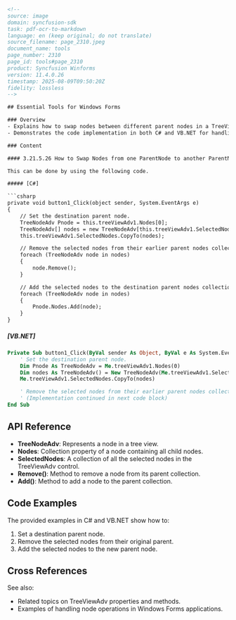 ```html
<!-- 
source: image
domain: syncfusion-sdk
task: pdf-ocr-to-markdown
language: en (keep original; do not translate)
source_filename: page_2310.jpeg
document_name: tools
page_number: 2310
page_id: tools#page_2310
product: Syncfusion Winforms
version: 11.4.0.26
timestamp: 2025-08-09T09:50:20Z
fidelity: lossless
-->

## Essential Tools for Windows Forms

### Overview
- Explains how to swap nodes between different parent nodes in a TreeViewAdv control.
- Demonstrates the code implementation in both C# and VB.NET for handling node swapping.

### Content

#### 3.21.5.26 How to Swap Nodes from one ParentNode to another ParentNode

This can be done by using the following code.

##### [C#]

```csharp
private void button1_Click(object sender, System.EventArgs e)
{
    // Set the destination parent node.
    TreeNodeAdv Pnode = this.treeViewAdv1.Nodes[0];
    TreeNodeAdv[] nodes = new TreeNodeAdv[this.treeViewAdv1.SelectedNodes.Count];
    this.treeViewAdv1.SelectedNodes.CopyTo(nodes);

    // Remove the selected nodes from their earlier parent nodes collection.
    foreach (TreeNodeAdv node in nodes)
    {
        node.Remove();
    }

    // Add the selected nodes to the destination parent nodes collection.
    foreach (TreeNodeAdv node in nodes)
    {
        Pnode.Nodes.Add(node);
    }
}
```

##### [VB.NET]

```vb
Private Sub button1_Click(ByVal sender As Object, ByVal e As System.EventArgs)
    ' Set the destination parent node.
    Dim Pnode As TreeNodeAdv = Me.treeViewAdv1.Nodes(0)
    Dim nodes As TreeNodeAdv() = New TreeNodeAdv(Me.treeViewAdv1.SelectedNodes.Count - 1) {}
    Me.treeViewAdv1.SelectedNodes.CopyTo(nodes)

    ' Remove the selected nodes from their earlier parent nodes collection.
    ' (Implementation continued in next code block)
End Sub
```

## API Reference

- **TreeNodeAdv**: Represents a node in a tree view.
- **Nodes**: Collection property of a node containing all child nodes.
- **SelectedNodes**: A collection of all the selected nodes in the TreeViewAdv control.
- **Remove()**: Method to remove a node from its parent collection.
- **Add()**: Method to add a node to the parent collection.

## Code Examples

The provided examples in C# and VB.NET show how to:
1. Set a destination parent node.
2. Remove the selected nodes from their original parent.
3. Add the selected nodes to the new parent node.

## Cross References

See also:
- Related topics on TreeViewAdv properties and methods.
- Examples of handling node operations in Windows Forms applications.

<!-- tags: [TreeViewAdv, node swapping, Windows Forms, C#, VB.NET, Syncfusion] keywords: [TreeNodeAdv, nodes collection, selected nodes, parent node, remove, add] -->
```
